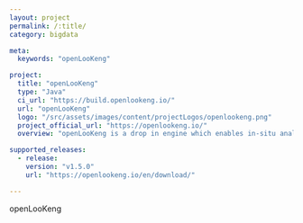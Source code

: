 ```yaml
---
layout: project
permalink: /:title/
category: bigdata

meta:
  keywords: "openLooKeng"

project:
  title: "openLooKeng"
  type: "Java"
  ci_url: "https://build.openlookeng.io/"
  url: "openLooKeng"
  logo: "/src/assets/images/content/projectLogos/openlookeng.png"
  project_official_url: "https://openlookeng.io/"
  overview: "openLooKeng is a drop in engine which enables in-situ analytics on any data, anywhere, including geographically remote data sources. It provides a global view of all of your data via its SQL 2003 interface. With high availability, auto-scaling, built-in caching and indexing support, openLooKeng is ready for enterprise workload with required reliability."

supported_releases:
  - release:
    version: "v1.5.0"
    url: "https://openlookeng.io/en/download/" 

---
```


<p>openLooKeng</p>
